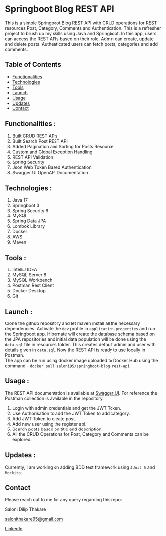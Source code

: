# Springboot Blog REST API
This is a simple Springboot Blog REST API with CRUD operations for REST resources Post, Category, Comments and Authentication. This is a refresher project to brush up my skills using Java and Springboot.
In this app, users can access the REST APIs based on their role. Admin can create, update and delete posts. Authenticated users can fetch posts, categories and add comments.  

## Table of Contents

- [Functionalities](#Functionalities)
- [Technologies](#Technologies)
- [Tools](#Tools)
- [Launch](#Launch)
- [Usage](#Usage)
- [Updates](#Updates)
- [Contact](#Contact)

## Functionalities :
1.  Built CRUD REST APIs
2.  Built Search Post REST API
3.  Added Pagination and Sorting for Posts Resource
4. Custom and Global Exception Handling
5. REST API Validation
6. Spring Security
7. Json Web Token Based Authentication
8. Swagger UI OpenAPI Documentation

## Technologies :
1. Java 17
2. Springboot 3
3. Spring Security 6
4. MySQL
5. Spring Data JPA
6. Lombok Library
7. Docker
8. AWS 
9. Maven

## Tools :
1. IntelliJ IDEA
2. MySQL Server 8
3. MySQL Workbench
4. Postman Rest Client
5. Docker Desktop
6. Git

## Launch : 
Clone the github repository and let maven install all the necessary dependencies. Activate the ```dev``` profile in ```application.properties``` and run the Springboot app. 
Hibernate will create the database schema based on the JPA repositories and initial data population will be done using the ```data.sql``` file in resources folder.
This creates default admin and user with details given in ```data.sql```. Now the REST API is ready to use locally in Postman.  
The app can be run using docker image uploaded to Docker Hub using the command - ```docker pull saloni95/springboot-blog-rest-api```

## Usage :
The REST API documentation is available at [Swagger UI](http://localhost:8080/swagger-ui/index.html#/). For reference the Postman collection is available in the repository.
1. Login with admin credentials and get the JWT Token. 
2. Use Authorisation to add the JWT Token to add category.
3. Add JWT Token to create post. 
4. Add new user using the register api.
5. Search posts based on title and description. 
6. All the CRUD Operations for Post, Category and Comments can be explored.

## Updates : 
Currently, I am working on adding BDD test framework using ```JUnit 5``` and ```Mockito```.

## Contact
Please reach out to me for any query regarding this repo: 

Saloni Dilip Thakare

salonithakare95@gmail.com

[LinkedIn](https://www.linkedin.com/in/saloni-dilip-thakare-762034105/)

